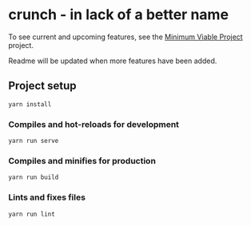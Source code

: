 # crunch - in lack of a better name

To see current and upcoming features, see the [Minimum Viable Project](https://github.com/BeeeQueue/crunch/projects/1) project.

Readme will be updated when more features have been added.

## Project setup
```
yarn install
```

### Compiles and hot-reloads for development
```
yarn run serve
```

### Compiles and minifies for production
```
yarn run build
```

### Lints and fixes files
```
yarn run lint
```

